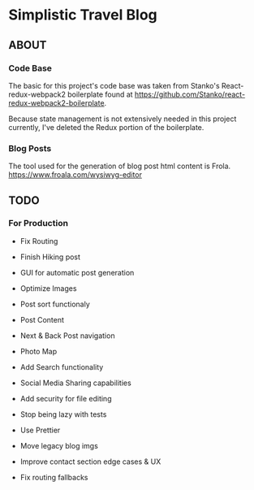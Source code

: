 # Simplistic Travel Blog

## ABOUT

### Code Base
The basic for this project's code base was taken from Stanko's React-redux-webpack2 boilerplate found at <https://github.com/Stanko/react-redux-webpack2-boilerplate>.

Because state management is not extensively needed in this project currently, I've deleted the Redux portion of the boilerplate.

### Blog Posts
The tool used for the generation of blog post html content is Frola.
https://www.froala.com/wysiwyg-editor

## TODO

### For Production
* Fix Routing
* Finish Hiking post

* GUI for automatic post generation
* Optimize Images
* Post sort functionaly
* Post Content
* Next & Back Post navigation
* Photo Map
* Add Search functionality
* Social Media Sharing capabilities
* Add security for file editing
* Stop being lazy with tests
* Use Prettier
* Move legacy blog imgs
* Improve contact section edge cases & UX
* Fix routing fallbacks

